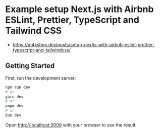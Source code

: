 # Example setup Next.js with Airbnb ESLint, Prettier, TypeScript and Tailwind CSS

- https://m4xshen.dev/posts/setup-nextjs-with-airbnb-eslint-prettier-typescript-and-tailwindcss/

## Getting Started

First, run the development server:

```bash
npm run dev
# or
yarn dev
# or
pnpm dev
# or
bun dev
```

Open [http://localhost:3000](http://localhost:3000) with your browser to see the result.
